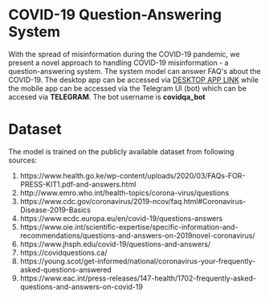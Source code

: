# COVID-19 Question-Answering System

With the spread of misinformation during the COVID-19 pandemic, we present a novel approach to handling COVID-19 misinformation - a question-answering system.
The system model can answer FAQ's about the COVID-19. The desktop app can be accessed via [DESKTOP APP LINK](https://lnv3ogx7y8.execute-api.us-west-2.amazonaws.com/dev) while the mobile app can be accessed via the Telegram UI (bot) which can be accesed via **TELEGRAM**. The bot username is **covidqa_bot**
 
 # Dataset
 
 The model is trained on the publicly available dataset from following sources:

 <ol>
 <li>https://www.health.go.ke/wp-content/uploads/2020/03/FAQs-FOR-PRESS-KIT1.pdf-and-answers.html</li>
  <li> http://www.emro.who.int/health-topics/corona-virus/questions</li>
  <li>https://www.cdc.gov/coronavirus/2019-ncov/faq.html#Coronavirus-Disease-2019-Basics</li>
  <li> https://www.ecdc.europa.eu/en/covid-19/questions-answers</li>
  <li>https://www.oie.int/scientific-expertise/specific-information-and-recommendations/questions-and-answers-on-2019novel-coronavirus/</li>
  <li>https://www.jhsph.edu/covid-19/questions-and-answers/</li>
  <li> https://covidquestions.ca/</li>
  <li>https://young.scot/get-informed/national/coronavirus-your-frequently-asked-questions-answered</li>
  <li>https://www.eac.int/press-releases/147-health/1702-frequently-asked-questions-and-answers-on-covid-19</li>
 </ol>

